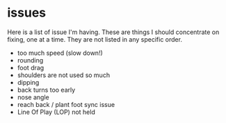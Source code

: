 # issues

Here is a list of issue I'm having. These are things I should concentrate on fixing, one at a time. They are not listed in any specific order.

- too much speed (slow down!)
- rounding
- foot drag
- shoulders are not used so much
- dipping
- back turns too early
- nose angle
- reach back / plant foot sync issue
- Line Of Play (LOP) not held
